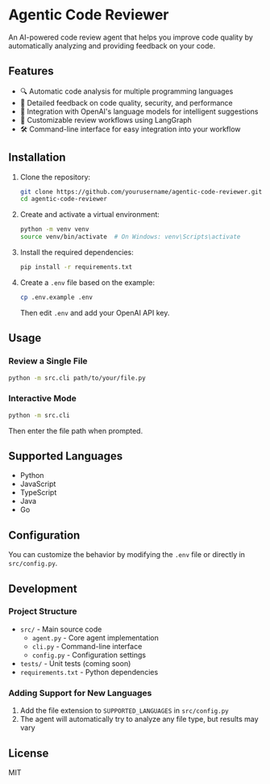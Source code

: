# Agentic Code Reviewer

An AI-powered code review agent that helps you improve code quality by automatically analyzing and providing feedback on your code.

## Features

- 🔍 Automatic code analysis for multiple programming languages
- 📝 Detailed feedback on code quality, security, and performance
- 🚀 Integration with OpenAI's language models for intelligent suggestions
- 🔄 Customizable review workflows using LangGraph
- 🛠️ Command-line interface for easy integration into your workflow

## Installation

1. Clone the repository:
   ```bash
   git clone https://github.com/yourusername/agentic-code-reviewer.git
   cd agentic-code-reviewer
   ```

2. Create and activate a virtual environment:
   ```bash
   python -m venv venv
   source venv/bin/activate  # On Windows: venv\Scripts\activate
   ```

3. Install the required dependencies:
   ```bash
   pip install -r requirements.txt
   ```

4. Create a `.env` file based on the example:
   ```bash
   cp .env.example .env
   ```
   Then edit `.env` and add your OpenAI API key.

## Usage

### Review a Single File
```bash
python -m src.cli path/to/your/file.py
```

### Interactive Mode
```bash
python -m src.cli
```
Then enter the file path when prompted.

## Supported Languages

- Python
- JavaScript
- TypeScript
- Java
- Go

## Configuration

You can customize the behavior by modifying the `.env` file or directly in `src/config.py`.

## Development

### Project Structure

- `src/` - Main source code
  - `agent.py` - Core agent implementation
  - `cli.py` - Command-line interface
  - `config.py` - Configuration settings
- `tests/` - Unit tests (coming soon)
- `requirements.txt` - Python dependencies

### Adding Support for New Languages

1. Add the file extension to `SUPPORTED_LANGUAGES` in `src/config.py`
2. The agent will automatically try to analyze any file type, but results may vary

## License

MIT
